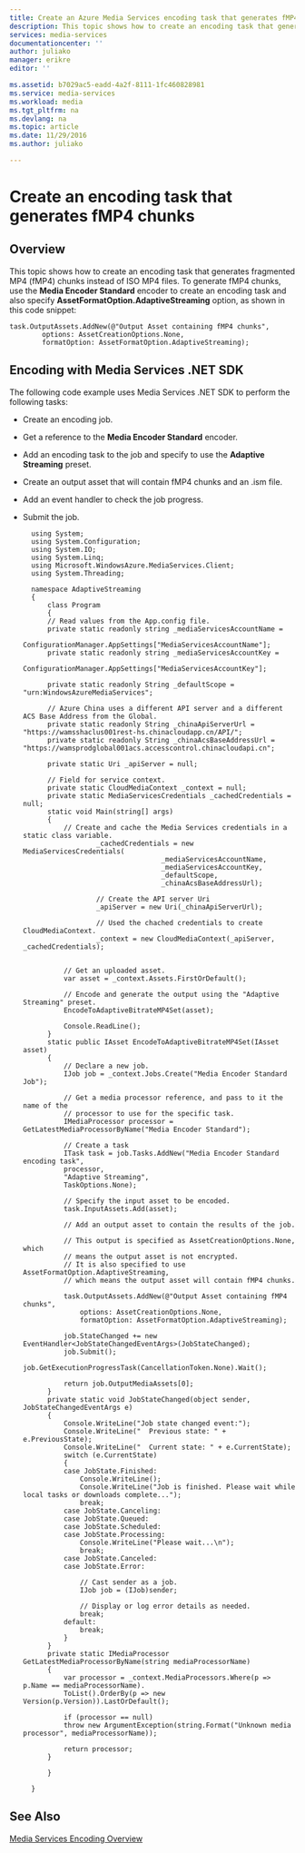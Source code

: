 ```yaml
---
title: Create an Azure Media Services encoding task that generates fMP4 chunks | Microsoft Docs
description: This topic shows how to create an encoding task that generates fMP4 chunks. When this task is used with the Media Encoder Standard encoder, the output asset will contain fMP4 chunks instead of ISO MP4 files.
services: media-services
documentationcenter: ''
author: juliako
manager: erikre
editor: ''

ms.assetid: b7029ac5-eadd-4a2f-8111-1fc460828981
ms.service: media-services
ms.workload: media
ms.tgt_pltfrm: na
ms.devlang: na
ms.topic: article
ms.date: 11/29/2016
ms.author: juliako

---
```

#  Create an encoding task that generates fMP4 chunks

## Overview

This topic shows how to create an encoding task that generates fragmented MP4 (fMP4) chunks instead of ISO MP4 files. To generate fMP4 chunks, use the **Media Encoder Standard** encoder to create an encoding task and also specify **AssetFormatOption.AdaptiveStreaming** option, as shown in this code snippet:  
	
	task.OutputAssets.AddNew(@"Output Asset containing fMP4 chunks", 
			options: AssetCreationOptions.None, 
			formatOption: AssetFormatOption.AdaptiveStreaming);


## <a id="encoding_with_dotnet"></a>Encoding with Media Services .NET SDK

The following code example uses Media Services .NET SDK to perform the following tasks:

- Create an encoding job.
- Get a reference to the **Media Encoder Standard** encoder.
- Add an encoding task to the job and specify to use the **Adaptive Streaming** preset. 
- Create an output asset that will contain fMP4 chunks and an .ism file.
- Add an event handler to check the job progress.
- Submit the job.

		using System;
		using System.Configuration;
		using System.IO;
		using System.Linq;
		using Microsoft.WindowsAzure.MediaServices.Client;
		using System.Threading;

		namespace AdaptiveStreaming
		{
		    class Program
		    {
			// Read values from the App.config file.
			private static readonly string _mediaServicesAccountName =
			    ConfigurationManager.AppSettings["MediaServicesAccountName"];
			private static readonly string _mediaServicesAccountKey =
			    ConfigurationManager.AppSettings["MediaServicesAccountKey"];
			    
			private static readonly String _defaultScope = "urn:WindowsAzureMediaServices";
			
			// Azure China uses a different API server and a different ACS Base Address from the Global.
			private static readonly String _chinaApiServerUrl = "https://wamsshaclus001rest-hs.chinacloudapp.cn/API/";
			private static readonly String _chinaAcsBaseAddressUrl = "https://wamsprodglobal001acs.accesscontrol.chinacloudapi.cn";

			private static Uri _apiServer = null;
			
			// Field for service context.
			private static CloudMediaContext _context = null;
			private static MediaServicesCredentials _cachedCredentials = null;
			static void Main(string[] args)
			{
				// Create and cache the Media Services credentials in a static class variable.
		                _cachedCredentials = new MediaServicesCredentials(
		                                _mediaServicesAccountName,
		                                _mediaServicesAccountKey,
										_defaultScope,
										_chinaAcsBaseAddressUrl);

						// Create the API server Uri
						_apiServer = new Uri(_chinaApiServerUrl);

		                // Used the chached credentials to create CloudMediaContext.
		                _context = new CloudMediaContext(_apiServer, _cachedCredentials);


			    // Get an uploaded asset.
			    var asset = _context.Assets.FirstOrDefault();

			    // Encode and generate the output using the "Adaptive Streaming" preset.
			    EncodeToAdaptiveBitrateMP4Set(asset);

			    Console.ReadLine();
			}
			static public IAsset EncodeToAdaptiveBitrateMP4Set(IAsset asset)
			{
			    // Declare a new job.
			    IJob job = _context.Jobs.Create("Media Encoder Standard Job");

			    // Get a media processor reference, and pass to it the name of the 
			    // processor to use for the specific task.
			    IMediaProcessor processor = GetLatestMediaProcessorByName("Media Encoder Standard");

			    // Create a task
			    ITask task = job.Tasks.AddNew("Media Encoder Standard encoding task",
				processor,
				"Adaptive Streaming",
				TaskOptions.None);

			    // Specify the input asset to be encoded.
			    task.InputAssets.Add(asset);

			    // Add an output asset to contain the results of the job. 

			    // This output is specified as AssetCreationOptions.None, which 
			    // means the output asset is not encrypted. 
			    // It is also specified to use AssetFormatOption.AdaptiveStreaming, 
			    // which means the output asset will contain fMP4 chunks.

			    task.OutputAssets.AddNew(@"Output Asset containing fMP4 chunks",
				    options: AssetCreationOptions.None,
				    formatOption: AssetFormatOption.AdaptiveStreaming);

			    job.StateChanged += new EventHandler<JobStateChangedEventArgs>(JobStateChanged);
			    job.Submit();
			    job.GetExecutionProgressTask(CancellationToken.None).Wait();

			    return job.OutputMediaAssets[0];
			}
			private static void JobStateChanged(object sender, JobStateChangedEventArgs e)
			{
			    Console.WriteLine("Job state changed event:");
			    Console.WriteLine("  Previous state: " + e.PreviousState);
			    Console.WriteLine("  Current state: " + e.CurrentState);
			    switch (e.CurrentState)
			    {
				case JobState.Finished:
				    Console.WriteLine();
				    Console.WriteLine("Job is finished. Please wait while local tasks or downloads complete...");
				    break;
				case JobState.Canceling:
				case JobState.Queued:
				case JobState.Scheduled:
				case JobState.Processing:
				    Console.WriteLine("Please wait...\n");
				    break;
				case JobState.Canceled:
				case JobState.Error:

				    // Cast sender as a job.
				    IJob job = (IJob)sender;

				    // Display or log error details as needed.
				    break;
				default:
				    break;
			    }
			}
			private static IMediaProcessor GetLatestMediaProcessorByName(string mediaProcessorName)
			{
			    var processor = _context.MediaProcessors.Where(p => p.Name == mediaProcessorName).
			    ToList().OrderBy(p => new Version(p.Version)).LastOrDefault();

			    if (processor == null)
				throw new ArgumentException(string.Format("Unknown media processor", mediaProcessorName));

			    return processor;
			}

		    }

		}



## See Also
[Media Services Encoding Overview](media-services-encode-asset.md)

